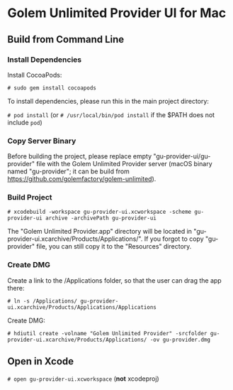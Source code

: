 # Golem Unlimited Provider UI for Mac

## Build from Command Line

### Install Dependencies

Install CocoaPods:

`# sudo gem install cocoapods`

To install dependencies, please run this in the main project directory:

`# pod install` (or `# /usr/local/bin/pod install` if the $PATH does not include `pod`)

### Copy Server Binary

Before building the project, please replace empty "gu-provider-ui/gu-provider" file with the Golem Unlimited Provider server (macOS binary named "gu-provider"; it can be build from https://github.com/golemfactory/golem-unlimited).

### Build Project

`# xcodebuild -workspace gu-provider-ui.xcworkspace -scheme gu-provider-ui archive -archivePath gu-provider-ui`

The "Golem Unlimited Provider.app" directory will be located in "gu-provider-ui.xcarchive/Products/Applications/".
If you forgot to copy "gu-provider" file, you can still copy it to the "Resources" directory.

### Create DMG

Create a link to the /Applications folder, so that the user can drag the app there:

`# ln -s /Applications/ gu-provider-ui.xcarchive/Products/Applications/Applications`

Create DMG:

`# hdiutil create -volname "Golem Unlimited Provider" -srcfolder gu-provider-ui.xcarchive/Products/Applications/ -ov gu-provider.dmg`

## Open in Xcode

`# open gu-provider-ui.xcworkspace` (**not** xcodeproj)
